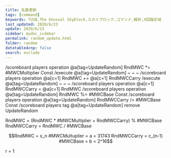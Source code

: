 ```yaml
---
title: 乱数更新
tags: [command]
keywords: TUSB,The Unusual Skyblock,スカイブロック,コマンド,解析,X回路区域
last_updated: 2020/6/23
update: 2020/6/23
sidebar: mydoc_sidebar
permalink: random_update.html
folder: random
datatable4cnp: false
search: exclude
---
```


/scoreboard players operation @a[tag=UpdateRandom] RndMWC *= #MWCMultiplier Const
/execute @a[tag=UpdateRandom] ~ ~ ~ /scoreboard players operation @a[c=1] RndMWC += @a[c=1] RndMWCCarry
/execute @a[tag=UpdateRandom] ~ ~ ~ /scoreboard players operation @a[c=1] RndMWCCarry = @a[c=1] RndMWC
/scoreboard players operation @a[tag=UpdateRandom] RndMWC %= #MWCBase Const
/scoreboard players operation @a[tag=UpdateRandom] RndMWCCarry /= #MWCBase Const
/scoreboard players tag @a[tag=UpdateRandom] remove UpdateRandom

RndMWC = (RndMWC * #MWCMultiplier + RndMWCCarry) % #MWCBase
RndMWCCarry = RndMWC / #MWCBase

```math
RndMWC = x_n
#MWCMultuplier = a = 31743
RndMWCCarry = c_(n-1)
#MWCBase = b = 2^16
```

r = 1
